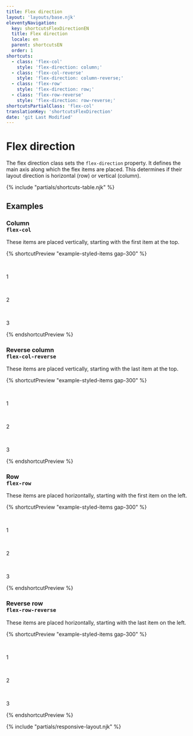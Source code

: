 ```yaml
---
title: Flex direction
layout: 'layouts/base.njk'
eleventyNavigation:
  key: shortcutsFlexDirectionEN
  title: Flex direction
  locale: en
  parent: shortcutsEN
  order: 1
shortcuts:
  - class: 'flex-col'
    style: 'flex-direction: column;'
  - class: 'flex-col-reverse'
    style: 'flex-direction: column-reverse;'
  - class: 'flex-row'
    style: 'flex-direction: row;'
  - class: 'flex-row-reverse'
    style: 'flex-direction: row-reverse;'
shortcutsPartialClass: 'flex-col'
translationKey: 'shortcutsFlexDirection'
date: 'git Last Modified'
---
```


# Flex direction

The flex direction class sets the `flex-direction` property. It defines the main axis along which the flex items are placed. This determines if their layout direction is horizontal (row) or vertical (column).

{% include "partials/shortcuts-table.njk" %}

## Examples

### Column<br/>`flex-col`

These items are placed vertically, starting with the first item at the top.

{% shortcutPreview "example-styled-items gap-300" %}

<div class="d-flex flex-col">
  <p>1</p>
  <p>2</p>
  <p>3</p>
</div>
{% endshortcutPreview %}

### Reverse column<br/>`flex-col-reverse`

These items are placed vertically, starting with the last item at the top.

{% shortcutPreview "example-styled-items gap-300" %}

<div class="d-flex flex-col-reverse">
  <p>1</p>
  <p>2</p>
  <p>3</p>
</div>
{% endshortcutPreview %}

### Row<br/>`flex-row`

These items are placed horizontally, starting with the first item on the left.

{% shortcutPreview "example-styled-items gap-300" %}

<div class="d-flex flex-row">
  <p>1</p>
  <p>2</p>
  <p>3</p>
</div>
{% endshortcutPreview %}

### Reverse row<br/>`flex-row-reverse`

These items are placed horizontally, starting with the last item on the left.

{% shortcutPreview "example-styled-items gap-300" %}

<div class="d-flex flex-row-reverse">
  <p>1</p>
  <p>2</p>
  <p>3</p>
</div>
{% endshortcutPreview %}

{% include "partials/responsive-layout.njk" %}
